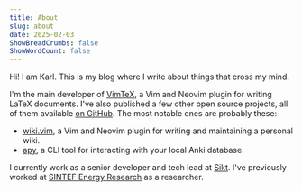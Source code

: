 ```yaml
---
title: About
slug: about
date: 2025-02-03
ShowBreadCrumbs: false
ShowWordCount: false
---
```


Hi!
I am Karl.
This is my blog where I write about things that cross my mind.

I'm the main developer of [VimTeX](https://github.com/lervag/vimtex/), a Vim and Neovim plugin for writing LaTeX documents.
I've also published a few other open source projects, all of them available [on GitHub](https://github.com/lervag).
The most notable ones are probably these:

- [wiki.vim](https://github.com/lervag/wiki.vim/), a Vim and Neovim plugin for writing and maintaining a personal wiki.
- [apy](https://github.com/lervag/apy), a CLI tool for interacting with your local Anki database.

I currently work as a senior developer and tech lead at [Sikt](https://www.sikt.no).
I've previously worked at [SINTEF Energy Research](https://www.sintef.no/en/sintef-energy/) as a researcher.

